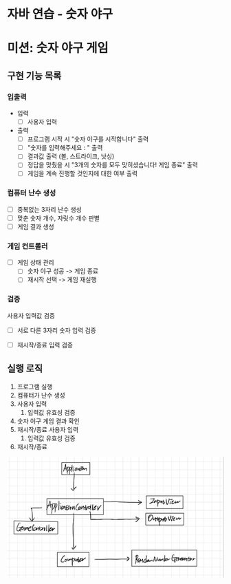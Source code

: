 # 자바 연습 - 숫자 야구

# 미션: 숫자 야구 게임

## 구현 기능 목록

### 입출력
- 입력
    - [ ] 사용자 입력

- 출력
    - [ ] 프로그램 시작 시 "숫자 야구를 시작합니다" 출력
    - [ ] "숫자를 입력해주세요 : " 출력
    - [ ] 결과값 출력 (볼, 스트라이크, 낫싱)
    - [ ] 정답을 맞췄을 시 "3개의 숫자를 모두 맞히셨습니다! 게임 종료" 출력
    - [ ] 게임을 계속 진행할 것인지에 대한 여부 출력

### 컴퓨터 난수 생성
- [ ] 중복없는 3자리 난수 생성
- [ ] 맞춘 숫자 개수, 자릿수 개수 판별
- [ ] 게임 결과 생성

### 게임 컨트롤러
- [ ] 게임 상태 관리
    - [ ] 숫자 야구 성공 -> 게임 종료
    - [ ] 재시작 선택 -> 게임 재실행

### 검증
사용자 입력값 검증
- [ ] 서로 다른 3자리 숫자 입력 검증
- [ ] 재시작/종료 입력 검증



## 실행 로직

1. 프로그램 실행
2. 컴퓨터가 난수 생성
3. 사용자 입력
    1. 입력값 유효성 검증
4. 숫자 야구 게임 결과 확인
5. 재시작/종료 사용자 입력
    1. 입력값 유효성 검증
6. 재시작/종료


![](design.jpeg)
